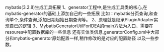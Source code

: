 mybatis(3.2.8)生成工具拓展
1、generator工程中,是生成工具类的核心,在mybatis-generator的基础上添加自己的一些拓展
比如：mybatis分页查询,和查询单个,条件查询,添加日期起始日期查询等。
2、原理就是继承PluginAdapter实现自已的逻辑
3、MybatisGeneratorUtilForIDEA的main方法为入口，需要在resoures中配置数据库的一些信息
还有实体类信息,generatorConfig.xml中大部分和mybatis-generator原始配置一样,稍作修改的是对应的配置路径
以及一些参数。
